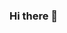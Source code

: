 ### Hi there 👋

<!--
**flavianeferrares/flavianeferrares** is a ✨ _special_ ✨ repository because its `README.md` (this file) appears on your GitHub profile.
 
# Flaviane Vitoria Ferrares

## Olá pessoal :blush:

Conhece a programação em 2017 desde então me apaixonei pela possibilidade de resolver problemas reais utilizando a programação.
Sou estudante de Sistemas de Informação pela UFOP (Universidade Federal de Ouro Preto) 

Posso te ajudar colaborando em projetos usando linguagem C, Java e JavaScript.

Sobre mim: Gosto tecnologias, musicas, fazer exercícios físicos e seriados no Netflix
Entre em contato comigo: [![Linkedin Badge](https://www.linkedin.com/in/flaviane-ferrares2308/) 
| 
[![Gmail Badge]()](mailto:flaviane.ferrares@gmail.com)

```
